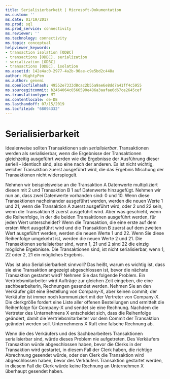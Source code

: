```yaml
---
title: Serialisierbarkeit | Microsoft-Dokumentation
ms.custom: ''
ms.date: 01/19/2017
ms.prod: sql
ms.prod_service: connectivity
ms.reviewer: ''
ms.technology: connectivity
ms.topic: conceptual
helpviewer_keywords:
- transaction isolation [ODBC]
- transactions [ODBC], serialization
- serialization [ODBC]
- transactions [ODBC], isolation
ms.assetid: 142e4ac0-2977-4a2b-96ae-c9e5bd2c448a
author: MightyPen
ms.author: genemi
ms.openlocfilehash: 49552e7333d8cac2b55a9ae6e8dd7a41ff4c5955
ms.sourcegitcommit: b2464064c0566590e486a3aafae6d67ce2645cef
ms.translationtype: MT
ms.contentlocale: de-DE
ms.lasthandoff: 07/15/2019
ms.locfileid: "68094332"
---
```

# <a name="serializability"></a>Serialisierbarkeit
Idealerweise sollten Transaktionen sein *serialisierbar*. Transaktionen werden als serialisierbar, wenn die Ergebnisse der Transaktionen gleichzeitig ausgeführt werden wie die Ergebnisse der Ausführung dieser seriell - identisch sind, also eine nach der anderen. Es ist nicht wichtig, welcher Transaktion zuerst ausgeführt wird, die das Ergebnis Mischung der Transaktionen nicht widerspiegelt.  
  
 Nehmen wir beispielsweise an die Transaktion A Datenwerte multipliziert diesen mit 2 und Transaktion B 1 auf Datenwerte hinzugefügt. Nehmen wir nun an, dass zwei Datenwerte vorhanden sind: 0 und 10. Wenn diese Transaktionen nacheinander ausgeführt werden, werden die neuen Werte 1 und 21, wenn die Transaktion A zuerst ausgeführt wird, oder 2 und 22 sein, wenn die Transaktion B zuerst ausgeführt wird. Aber was geschieht, wenn die Reihenfolge, in der die beiden Transaktionen ausgeführt werden, für jeden Wert unterscheidet? Wenn die Transaktion, die eine erste auf dem ersten Wert ausgeführt wird und die Transaktion B zuerst auf dem zweiten Wert ausgeführt werden, werden die neuen Werte 1 und 22. Wenn Sie diese Reihenfolge umgekehrt ist, werden die neuen Werte 2 und 21. Die Transaktionen serialisierbar sind, wenn 1, 21 und 2 sind 22 die einzig mögliche Ergebnisse. Die Transaktionen sind, ist nicht serialisierbar, wenn 1, 22 oder 2, 21 ein mögliches Ergebnis.  
  
 Was ist also Serialisierbarkeit sinnvoll? Das heißt, warum es wichtig ist, dass sie eine Transaktion angezeigt abgeschlossen ist, bevor die nächste Transaktion gestartet wird? Nehmen Sie das folgende Problem. Ein Vertriebsmitarbeiter wird Aufträge zur gleichen Zeit eingeben, die eine sachbearbeiterin, Rechnungen gesendet werden. Nehmen Sie an den Verkäufer gibt eine Bestellung von Company-X, aber keinen commit; der Verkäufer ist immer noch kommuniziert mit der Vertreter von Company-X. Die clerkgröße fordert eine Liste aller offenen Bestellungen und ermittelt die Reihenfolge für Company-X und sendet sie eine Rechnung. Nachdem die Vertreter des Unternehmens X entscheidet sich, dass die Reihenfolge geändert, damit die Vertriebsmitarbeiter vor dem Commit der Transaktion geändert werden soll. Unternehmens X Ruft eine falsche Rechnung ab.  
  
 Wenn die des Verkäufers und des Sachbearbeiters Transaktionen serialisierbar sind, würde dieses Problem nie aufgetreten. Des Verkäufers Transaktion würde abgeschlossen haben, bevor die Clerks in der Transaktion wird gestartet, in diesem Fall der Clerk haben, die richtige Abrechnung gesendet würde, oder den Clerk die Transaktion wird abgeschlossen haben, bevor des Verkäufers Transaktion gestartet werden, in diesem Fall die Clerk würde keine Rechnung an Unternehmen X überhaupt gesendet haben.
